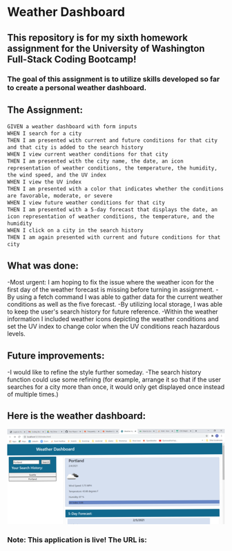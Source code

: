 # Weather Dashboard

## This repository is for my sixth homework assignment for the University of Washington Full-Stack Coding Bootcamp!

### The goal of this assignment is to utilize skills developed so far to create a personal weather dashboard.

## The Assignment:
```
GIVEN a weather dashboard with form inputs
WHEN I search for a city
THEN I am presented with current and future conditions for that city and that city is added to the search history
WHEN I view current weather conditions for that city
THEN I am presented with the city name, the date, an icon representation of weather conditions, the temperature, the humidity, the wind speed, and the UV index
WHEN I view the UV index
THEN I am presented with a color that indicates whether the conditions are favorable, moderate, or severe
WHEN I view future weather conditions for that city
THEN I am presented with a 5-day forecast that displays the date, an icon representation of weather conditions, the temperature, and the humidity
WHEN I click on a city in the search history
THEN I am again presented with current and future conditions for that city
```
## What was done:
-Most urgent: I am hoping to fix the issue where the weather icon for the first day of the weather forecast is missing before turning in assignment.
-By using a fetch command I was able to gather data for the current weather conditions as well as the five forecast.
-By utilizing local storage, I was able to keep the user's search history for future reference.
-Within the weather information I included weather icons depicting the weather conditions and set the UV index to change color when the UV conditions reach hazardous levels.

## Future improvements:
-I would like to refine the style further someday.
-The search history function could use some refining (for example, arrange it so that if the user searches for a city more than once, it would only get displayed once instead of multiple times.)

## Here is the weather dashboard:

![image](https://github.com/rnick1/Weather_App/blob/main/Assets/Weather_Dashboard.png)

### Note: This application is live! The URL is: 